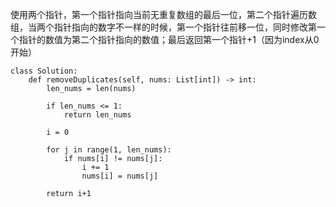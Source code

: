 使用两个指针，第一个指针指向当前无重复数组的最后一位，第二个指针遍历数组，当两个指针指向的数字不一样的时候，第一个指针往前移一位，同时修改第一个指针的数值为第二个指针指向的数值；最后返回第一个指针+1（因为index从0开始）

```
class Solution:
    def removeDuplicates(self, nums: List[int]) -> int:
        len_nums = len(nums)
        
        if len_nums <= 1:
            return len_nums
        
        i = 0
        
        for j in range(1, len_nums):
            if nums[i] != nums[j]:
                i += 1
                nums[i] = nums[j]
                
        return i+1
```
